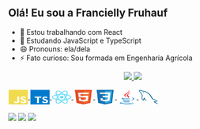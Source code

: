 ## Olá! Eu sou a Francielly Fruhauf

- 🔭 Estou trabalhando com React
- 🌱 Estudando JavaScript e TypeScript
- 😄 Pronouns: ela/dela
- ⚡ Fato curioso: Sou formada em Engenharia Agrícola 

<div align="center">
  <a href="https://github.com/franciellyfruhauf">
  <img height="150em" src="https://github-readme-stats.vercel.app/api?username=franciellyfruhauf&show_icons=true&theme=radical&include_all_commits=true&count_private=true"/>
  <img height="150em" src="https://github-readme-stats.vercel.app/api/top-langs/?username=franciellyfruhauf&layout=compact&langs_count=7&theme=radical"/>
</div>
  
<div style="display: inline_block"><br>
  <img align="center" alt="Fran-Js" height="30" width="40" src="https://raw.githubusercontent.com/devicons/devicon/master/icons/javascript/javascript-plain.svg">
  <img align="center" alt="Fran-Ts" height="30" width="40" src="https://raw.githubusercontent.com/devicons/devicon/master/icons/typescript/typescript-plain.svg">
  <img align="center" alt="Fran-React" height="30" width="40" src="https://raw.githubusercontent.com/devicons/devicon/master/icons/react/react-original.svg">
  <img align="center" alt="Fran-HTML" height="30" width="40" src="https://raw.githubusercontent.com/devicons/devicon/master/icons/html5/html5-original.svg">
  <img align="center" alt="Fran-CSS" height="30" width="40" src="https://raw.githubusercontent.com/devicons/devicon/master/icons/css3/css3-original.svg">
  <img align="center" alt="Fran-Java" height="30" width="40" src="https://raw.githubusercontent.com/devicons/devicon/master/icons/java/java-original.svg">
  <img align="center" alt="Fran-Progress" height="30" width="40" src="https://raw.githubusercontent.com/devicons/devicon/master/icons/mysql/mysql-original.svg">
  

</div>
<br>
<div>
  <a href="https://instagram.com/franciellyfruhauf" target="_blank"><img src="https://img.shields.io/badge/-Instagram-%23E4405F?style=for-the-badge&logo=instagram&logoColor=white" target="_blank"></a>
  <a href = "mailto:fran_fruhauf@hotmail.com"><img src="https://img.shields.io/badge/Microsoft_Outlook-0078D4?style=for-the-badge&logo=microsoft-outlook&logoColor=white" target="_blank"></a>
  <a href="https://www.linkedin.com/in/francielly-fruhauf/" target="_blank"><img src="https://img.shields.io/badge/-LinkedIn-%230077B5?style=for-the-badge&logo=linkedin&logoColor=white" target="_blank"></a> 
    
</div>
